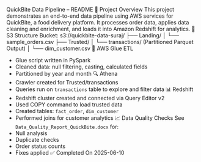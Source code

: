 QuickBite Data Pipeline – README
📌 Project Overview
This project demonstrates an end-to-end data pipeline using AWS services for QuickBite, a food delivery platform. It processes order data, applies data cleaning and enrichment, and loads it into Amazon Redshift for analytics.
📁 S3 Structure
Bucket: s3://quickbite-data-suraj/
├── Landing/
│   └── sample_orders.csv
├── Trusted/
│   └── transactions/ (Partitioned Parquet Output)
│   └── dim_customer.csv 
🔧 AWS Glue ETL
- Glue script written in PySpark
- Cleaned data: null filtering, casting, calculated fields
- Partitioned by year and month
🔍 Athena
- Crawler created for Trusted/transactions
- Queries run on `transactions` table to explore and filter data
📊 Redshift
- Redshift cluster created and connected via Query Editor v2
- Used COPY command to load trusted data
- Created tables: `fact_order`, `dim_customer`
- Performed joins for customer analytics
📈 Data Quality Checks
See `Data_Quality_Report_QuickBite.docx` for:
- Null analysis
- Duplicate checks
- Order status counts
- Fixes applied
✅ Completed On
2025-06-10
